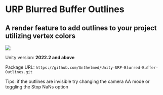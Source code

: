 # URP Blurred Buffer Outlines
## A render feature to add outlines to your project utilizing vertex colors 

![](https://github.com/Anthelmed/Unity-URP-Blurred-Buffer-Outlines/blob/main/Preview.gif)

Unity version: **2022.2 and above**

Package URL: ``` https://github.com/Anthelmed/Unity-URP-Blurred-Buffer-Outlines.git ```

Tips: if the outlines are invisible try changing the camera AA mode or toggling the Stop NaNs option
